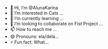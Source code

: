 - 👋 Hi, I’m @AlunaKarina
- 👀 I’m interested in Cats ...
- 🌱 I’m currently learning ...
- 💞️ I’m looking to collaborate on Fist Project ...
- 📫 How to reach me ...
- 😄 Pronouns: ela/dela...
- ⚡ Fun fact: What...

<!---
AlunaKarina/AlunaKarina is a ✨ special ✨ repository because its `README.md` (this file) appears on your GitHub profile.
You can click the Preview link to take a look at your changes.
--->
